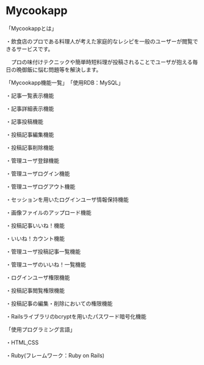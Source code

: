 # Mycookapp



「Mycookappとは」



・飲食店のプロである料理人が考えた家庭的なレシピを一般のユーザーが閲覧できるサービスです。


　プロの味付けテクニックや簡単時短料理が投稿されることでユーザが抱える毎日の晩御飯に悩む問題等を解決します。



「Mycookapp機能一覧」　「使用RDB：MySQL」



・記事一覧表示機能

・記事詳細表示機能

・記事投稿機能

・投稿記事編集機能

・投稿記事削除機能

・管理ユーザ登録機能

・管理ユーザログイン機能

・管理ユーザログアウト機能

・セッションを用いたログインユーザ情報保持機能

・画像ファイルのアップロード機能

・投稿記事いいね！機能

・いいね！カウント機能

・管理ユーザ投稿記事一覧機能

・管理ユーザのいいね！一覧機能

・ログインユーザ権限機能

・投稿記事閲覧権限機能

・投稿記事の編集・削除においての権限機能

・Railsライブラリのbcryptを用いたパスワード暗号化機能

「使用プログラミング言語」

・HTML,CSS

・Ruby(フレームワーク：Ruby on Rails)
